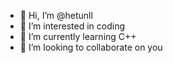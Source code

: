 - 👋 Hi, I’m @hetunll
- 👀 I’m interested in coding
- 🌱 I’m currently learning C++
- 💞️ I’m looking to collaborate on you

<!---
gillgo/gillgo is a ✨ special ✨ repository because its `README.md` (this file) appears on your GitHub profile.
You can click the Preview link to take a look at your changes.
--->
